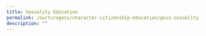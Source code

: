 ```yaml
---
title: Sexuality Education
permalink: /nurturegess/character-citizenship-education/gess-sexuality-education/
description: ""
---
```

